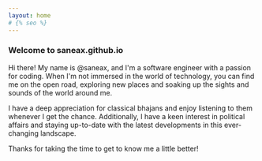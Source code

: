 ```yaml
---
layout: home
# {% seo %}
---
```


### Welcome to saneax.github.io

Hi there! My name is @saneax, and I'm a software engineer with a passion for
coding.
When I'm not immersed in the world of technology, you can find me on the open
road, exploring new places and soaking up the sights and sounds of the world
around me.

I have a deep appreciation for classical bhajans and enjoy listening to them
whenever I get the chance. Additionally, I have a keen interest in political
affairs
and staying up-to-date with the latest developments in this ever-changing
landscape.

Thanks for taking the time to get to know me a little better!

